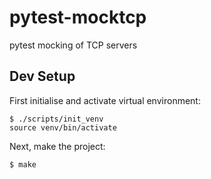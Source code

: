 # pytest-mocktcp

pytest mocking of TCP servers

## Dev Setup

First initialise and activate virtual environment:

```
$ ./scripts/init_venv
source venv/bin/activate
```

Next, make the project:

```
$ make
```
